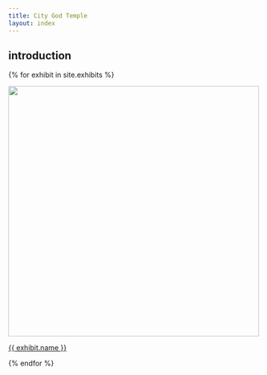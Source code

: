 ```yaml
---
title: City God Temple
layout: index
---
```


<div id="introduction">
  <h2>
  introduction
  </h2>
</div>

<div id= "exhibit">

   {% for exhibit in site.exhibits %}
      <div id = "grid_cell">
          <a href = "{{ exhibit.url | relative_url }}"><img src="{{ exhibit.index_image_url }}" width=500px height=auto></a>
          <p><a href = "{{ exhibit.url | relative_url }}"> {{ exhibit.name }} </a></p>
      </div>
   {% endfor %}

</div>